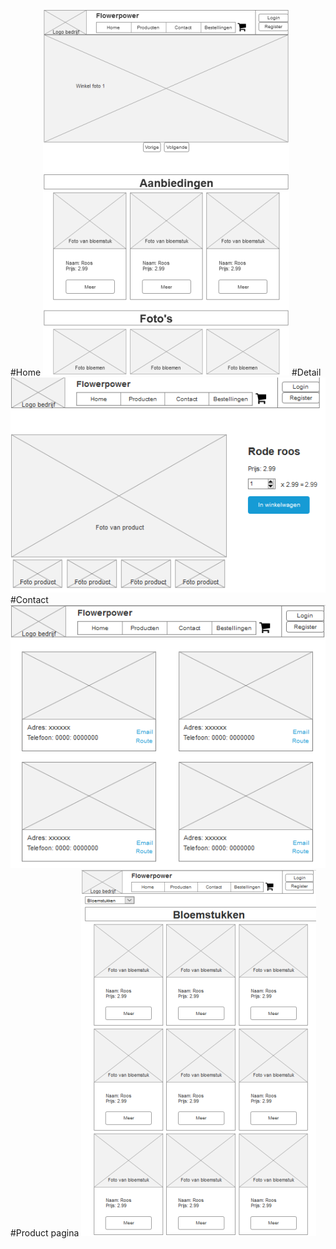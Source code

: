 
#Home
<img src="docs/home.png" alt="Home">
#Detail
<img src="docs/detail.png" alt="Detail">
#Contact
<img src="docs/contact.png" alt="Contact">
#Product pagina
<img src="docs/prodpage.png" alt="Product pagina">

